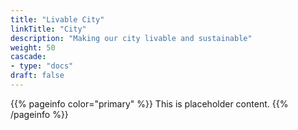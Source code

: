 ```yaml
---
title: "Livable City"
linkTitle: "City"
description: "Making our city livable and sustainable"
weight: 50
cascade:
- type: "docs"
draft: false
---
```



{{% pageinfo color="primary" %}}
This is placeholder content.
{{% /pageinfo %}}